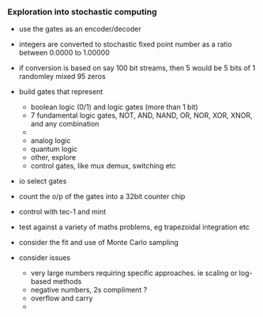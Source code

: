 ### Exploration into stochastic computing 
- use the gates as an encoder/decoder
- integers are converted to stochastic fixed point number as a ratio between 0.0000 to 1.00000
- if conversion is based on say 100 bit streams, then 5 would be 5 bits of 1 randomley mixed 95 zeros

- build gates that represent
  - boolean logic (0/1) and logic gates (more than 1 bit)
  - 7 fundamental logic gates, NOT, AND, NAND, OR, NOR, XOR, XNOR, and any combination  
  -  
  - analog logic
  - quantum logic
  - other, explore
  - control gates, like mux demux, switching etc
- io select gates
- count the o/p of the gates into a 32bit counter chip
- control with tec-1 and mint
- test against a variety of maths problems, eg trapezoidal integration etc
- consider the fit and use of Monte Carlo sampling
- consider issues 
  - very large numbers requiring specific approaches. ie scaling or log-based methods
  - negative numbers, 2s compliment ?
  - overflow and carry
  - 

